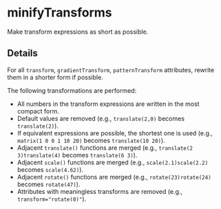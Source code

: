 # minifyTransforms

Make transform expressions as short as possible.

## Details

For all `transform`, `gradientTransform`, `patternTransform` attributes, rewrite them in a shorter form if possible.

The following transformations are performed:

- All numbers in the transform expressions are written in the most compact form.
- Default values are removed (e.g., `translate(2,0)` becomes `translate(2)`).
- If equivalent expressions are possible, the shortest one is used (e.g., `matrix(1 0 0 1 10 20)` becomes `translate(10 20)`).
- Adjacent `translate()` functions are merged (e.g., `translate(2 3)translate(4)` becomes `translate(6 3)`).
- Adjacent `scale()` functions are merged (e.g., `scale(2.1)scale(2.2)` becomes `scale(4.62)`).
- Adjacent `rotate()` functions are merged (e.g., `rotate(23)rotate(24)` becomes `rotate(47)`).
- Attributes with meaningless transforms are removed (e.g., `transform="rotate(0)"`).
